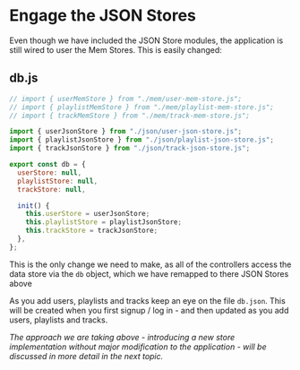 # Engage the JSON Stores

Even though we have included the JSON Store modules, the application is still wired to user the Mem Stores. This is easily changed:

## db.js

~~~javascript
// import { userMemStore } from "./mem/user-mem-store.js";
// import { playlistMemStore } from "./mem/playlist-mem-store.js";
// import { trackMemStore } from "./mem/track-mem-store.js";

import { userJsonStore } from "./json/user-json-store.js";
import { playlistJsonStore } from "./json/playlist-json-store.js";
import { trackJsonStore } from "./json/track-json-store.js";

export const db = {
  userStore: null,
  playlistStore: null,
  trackStore: null,

  init() {
    this.userStore = userJsonStore;
    this.playlistStore = playlistJsonStore;
    this.trackStore = trackJsonStore;
  },
};
~~~

This is the only change we need to make, as all of the controllers access the data store via the `db` object, which we have remapped to there JSON Stores above 

As you add users, playlists and tracks keep an eye on the file `db.json`. This will be created when you first signup / log in - and then updated as you add users, playlists and tracks.

*The approach we are taking above - introducing a new store implementation without major modification to the application - will be discussed in more detail in the next topic.*

